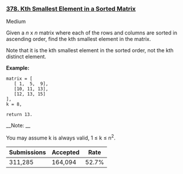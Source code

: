 ### [378. Kth Smallest Element in a Sorted Matrix](https://leetcode.com/problems/kth-smallest-element-in-a-sorted-matrix/)

Medium

Given a _n_ x _n_ matrix where each of the rows and columns are sorted in ascending order, find the kth smallest element in the matrix.

Note that it is the kth smallest element in the sorted order, not the kth distinct element.

__Example:__

```
matrix = [
   [ 1,  5,  9],
   [10, 11, 13],
   [12, 13, 15]
],
k = 8,

return 13.
```

__Note: __  
You may assume k is always valid, 1 ≤ k ≤ n<sup>2</sup>.

| Submissions    | Accepted     | Rate   |
| -------------- | ------------ | ------ |
| 311,285 | 164,094 | 52.7% |